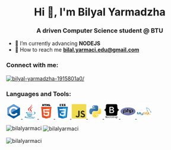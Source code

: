 <h1 align="center">Hi 👋, I'm Bilyal Yarmadzha</h1>
<h3 align="center">A driven Computer Science student @ BTU</h3>

[//]: # ( - 🔭 I’m currently working on )
- 💪 I’m currently advancing **NODEJS**
- 📮 How to reach me **bilal.yarmaci.edu@gmail.com**

<h3 align="left">Connect with me:</h3>
<p align="left">
<a href="https://linkedin.com/in/bilyal-yarmadzha-1915801a0/" target="blank"><img align="center" src="https://raw.githubusercontent.com/rahuldkjain/github-profile-readme-generator/master/src/images/icons/Social/linked-in-alt.svg" alt="bilyal-yarmadzha-1915801a0/" height="30" width="40" /></a>
</p>

<h3 align="left">Languages and Tools:</h3>
<p align="left">
<!-- C language -->
<a href="https://www.cprogramming.com/" target="_blank" rel="noreferrer"> <img src="https://raw.githubusercontent.com/devicons/devicon/master/icons/c/c-original.svg" alt="c" width="40" height="40"/> </a>
<!-- Java -->
<a href="https://www.java.com" target="_blank" rel="noreferrer"> <img src="https://raw.githubusercontent.com/devicons/devicon/master/icons/java/java-original.svg" alt="java" width="40" height="40"/> </a>
<!-- HTML -->
<a href="https://www.w3.org/html/" target="_blank" rel="noreferrer"> <img src="https://raw.githubusercontent.com/devicons/devicon/master/icons/html5/html5-original-wordmark.svg" alt="html5" width="40" height="40"/> </a>
<!-- CSS -->
<a href="https://www.w3schools.com/css/" target="_blank" rel="noreferrer"> <img src="https://raw.githubusercontent.com/devicons/devicon/master/icons/css3/css3-original-wordmark.svg" alt="css3" width="40" height="40"/> </a>
<!-- JS -->
<a href="https://developer.mozilla.org/en-US/docs/Web/JavaScript" target="_blank" rel="noreferrer"> <img src="https://raw.githubusercontent.com/devicons/devicon/master/icons/javascript/javascript-original.svg" alt="javascript" width="40" height="40"/> </a>
<!-- Python -->
<a href="https://www.python.org" target="_blank" rel="noreferrer"> <img src="https://raw.githubusercontent.com/devicons/devicon/master/icons/python/python-original.svg" alt="python" width="40" height="40"/> </a>
<!-- Bootstrap -->
<a href="https://getbootstrap.com" target="_blank" rel="noreferrer"> <img src="https://raw.githubusercontent.com/devicons/devicon/master/icons/bootstrap/bootstrap-plain-wordmark.svg" alt="bootstrap" width="40" height="40"/> </a>
<!-- PHP -->
<a href="https://www.php.net" target="_blank" rel="noreferrer"> <img src="https://raw.githubusercontent.com/devicons/devicon/master/icons/php/php-original.svg" alt="php" width="40" height="40"/> </a>
<!-- MySQL -->
<a href="https://www.mysql.com/" target="_blank" rel="noreferrer"> <img src="https://raw.githubusercontent.com/devicons/devicon/master/icons/mysql/mysql-original-wordmark.svg" alt="mysql" width="40" height="40"/> </a>  </p>

<p><img align="left" src="https://github-readme-stats.vercel.app/api/top-langs?username=bilalyarmaci&show_icons=true&locale=en&layout=compact" alt="bilalyarmaci" /></p>

<p>&nbsp;<img align="center" src="https://github-readme-stats.vercel.app/api?username=bilalyarmaci&show_icons=true&theme=gruvbox&locale=en" alt="bilalyarmaci" /></p>

<p><img align="center" src="https://github-readme-streak-stats.herokuapp.com/?user=bilalyarmaci&theme=dark" alt="bilalyarmaci" /></p>
